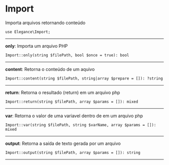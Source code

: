 # Import

Importa arquivos retornando conteúdo

    use Elegance\Import;

---

**only**: Importa um arquivo PHP

    Import::only(string $filePath, bool $once = true): bool

---

**content**: Retorna o conteúdo de um aquivo

    Import::content(string $filePath, string|array $prepare = []): ?string

---

**return**: Retorna o resultado (return) em um arquivo php 

    Import::return(string $filePath, array $params = []): mixed

---

**var**: Retorna o valor de uma variavel dentro de em um arquivo php

    Import::var(string $filePath, string $varName, array $params = []): mixed

---

**output**: Retorna a saída de texto gerada por um arquivo

    Import::output(string $filePath, array $params = []): string

---